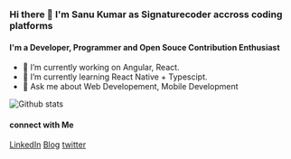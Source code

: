 ### Hi there 👋 I'm Sanu Kumar as **Signaturecoder** accross coding platforms

#### I'm a Developer, Programmer and Open Souce Contribution Enthusiast

<!--
**signaturecoder/signaturecoder** is a ✨ _special_ ✨ repository because its `README.md` (this file) appears on your GitHub profile.

Here are some ideas to get you started:

- 🔭 I’m currently working on ...
- 🌱 I’m currently learning ...
- 👯 I’m looking to collaborate on ...
- 🤔 I’m looking for help with ...
- 💬 Ask me about ...
- 📫 How to reach me: ...
- 😄 Pronouns: ...
- ⚡ Fun fact: ...
-->

- 🔭 I’m currently working on Angular, React.
- 🌱 I’m currently learning React Native + Typescipt.
- 💬 Ask me about Web Developement, Mobile Development

![Github stats](https://github-readme-stats.vercel.app/api?username=signaturecoder)

#### connect with Me

[LinkedIn](https://www.linkedin.com/in/sanu-kumar-1a2866103/)     [Blog](https://hashnode.com/@signatureblogger) [twitter](https://twitter.com/sanukmr333)

